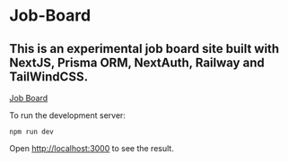 # Job-Board

## This is an experimental job board site built with NextJS, Prisma ORM, NextAuth, Railway and TailWindCSS.

[Job Board](https://flaviocopes.notion.site/BOOTCAMP-Week-10-3a88f0844dc3495db394dbc60c3cb29f)

To run the development server:
```
npm run dev
```
Open [http://localhost:3000](http://localhost:3000) to see the result.
